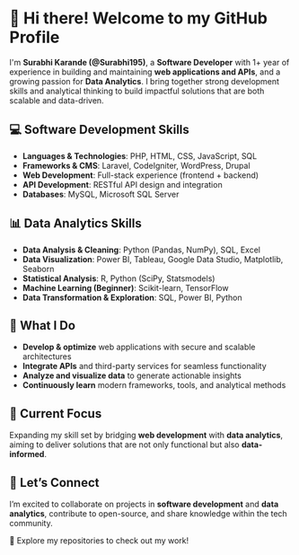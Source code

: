 # 👋 Hi there! Welcome to my GitHub Profile

I'm **Surabhi Karande (@Surabhi195)**, a **Software Developer** with 1+ year of experience in building and maintaining **web applications and APIs**, and a growing passion for **Data Analytics**. I bring together strong development skills and analytical thinking to build impactful solutions that are both scalable and data-driven.

## 💻 **Software Development Skills**

* **Languages & Technologies**: PHP, HTML, CSS, JavaScript, SQL
* **Frameworks & CMS**: Laravel, CodeIgniter, WordPress, Drupal
* **Web Development**: Full-stack experience (frontend + backend)
* **API Development**: RESTful API design and integration
* **Databases**: MySQL, Microsoft SQL Server

## 📊 **Data Analytics Skills**

* **Data Analysis & Cleaning**: Python (Pandas, NumPy), SQL, Excel
* **Data Visualization**: Power BI, Tableau, Google Data Studio, Matplotlib, Seaborn
* **Statistical Analysis**: R, Python (SciPy, Statsmodels)
* **Machine Learning (Beginner)**: Scikit-learn, TensorFlow
* **Data Transformation & Exploration**: SQL, Power BI, Python

## 🚀 **What I Do**

* **Develop & optimize** web applications with secure and scalable architectures
* **Integrate APIs** and third-party services for seamless functionality
* **Analyze and visualize data** to generate actionable insights
* **Continuously learn** modern frameworks, tools, and analytical methods

## 🌱 **Current Focus**

Expanding my skill set by bridging **web development** with **data analytics**, aiming to deliver solutions that are not only functional but also **data-informed**.

## 🤝 **Let’s Connect**

I’m excited to collaborate on projects in **software development** and **data analytics**, contribute to open-source, and share knowledge within the tech community.

📌 Explore my repositories to check out my work!

